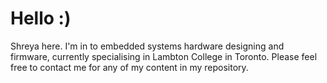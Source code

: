 # Hello :)
Shreya here. 
I'm in to embedded systems hardware designing and firmware, currently specialising in Lambton College in Toronto.
Please feel free to contact me for any of my content in my repository.
